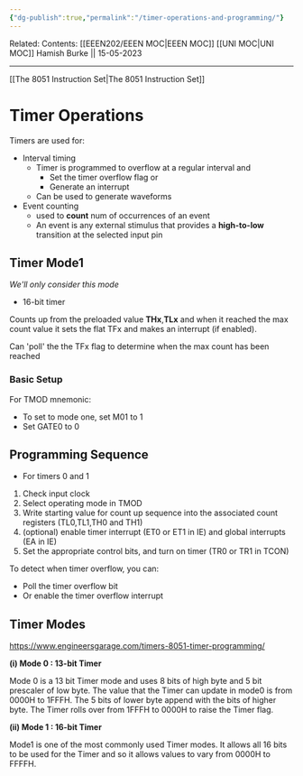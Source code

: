 ```yaml
---
{"dg-publish":true,"permalink":"/timer-operations-and-programming/"}
---
```


Related: 
Contents: [[EEEN202/EEEN MOC\|EEEN MOC]]
[[UNI MOC\|UNI MOC]]
Hamish Burke || 15-05-2023
***

[[The 8051 Instruction Set\|The 8051 Instruction Set]]

# Timer Operations

Timers are used for:
- Interval timing
	- Timer is programmed to overflow at a regular interval and
		- Set the timer overflow flag or
		- Generate an interrupt
	- Can be used to generate waveforms
- Event counting
	- used to **count** num of occurrences of an event
	- An event is any external stimulus that provides a **high-to-low** transition at the selected input pin

## Timer Mode1

*We'll only consider this mode*

- 16-bit timer

Counts up from the preloaded value **THx**,**TLx** and when it reached the max count value it sets the flat TFx and makes an interrupt (if enabled). 

Can 'poll' the the TFx flag to determine when the max count has been reached

### Basic Setup

For TMOD mnemonic:
- To set to mode one, set M01 to 1
- Set GATE0 to 0

## Programming Sequence

- For timers 0 and 1

1. Check input clock
2. Select operating mode in TMOD
3. Write starting value for count up sequence into the associated count registers (TL0,TL1,TH0 and TH1)
4. (optional) enable timer interrupt (ET0 or ET1 in IE) and global interrupts (EA in IE)
5. Set the appropriate control bits, and turn on timer (TR0 or TR1 in TCON)


To detect when timer overflow, you can:

- Poll the timer overflow bit
- Or enable the timer overflow interrupt

## Timer Modes

<https://www.engineersgarage.com/timers-8051-timer-programming/>

**(i) Mode 0 : 13-bit Timer**

Mode 0 is a 13 bit Timer mode and uses 8 bits of high byte and 5 bit prescaler of low byte. The value that the Timer can update in mode0 is from 0000H to 1FFFH. The 5 bits of lower byte append with the bits of higher byte. The Timer rolls over from 1FFFH to 0000H to raise the Timer flag.

**(ii) Mode 1 : 16-bit Timer**

Mode1 is one of the most commonly used Timer modes. It allows all 16 bits to be used for the Timer and so it allows values to vary from 0000H to FFFFH.


